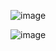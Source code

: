 

![image](https://github.com/user-attachments/assets/3b3e5cbb-97fc-4ffa-b62f-e8b98cf701f2)



![image](https://github.com/user-attachments/assets/d8d6d8d9-fe11-467a-aa3c-56ed76a0da06)
